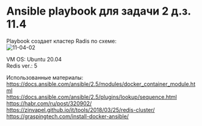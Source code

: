 Ansible playbook для задачи 2 д.з. 11.4
=========

Playbook создает кластер Radis по схеме:    
![11-04-02](https://user-images.githubusercontent.com/1122523/114282923-9b16f900-9a4f-11eb-80aa-61ed09725760.png)

VM OS: Ubuntu 20.04    
Redis ver.: 5    


Использованные материалы:    
https://docs.ansible.com/ansible/2.5/modules/docker_container_module.html    
https://docs.ansible.com/ansible/2.5/plugins/lookup/sequence.html    
https://habr.com/ru/post/320902/    
https://zinvapel.github.io/it/tools/2018/03/25/redis-cluster/    
https://graspingtech.com/install-docker-ansible/
